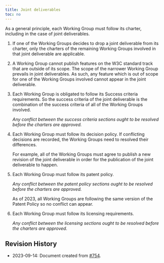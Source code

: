 ```yaml
---
title: Joint deliverables
toc: no
---
```


As a general principle, each Working Group must follow its charter, including in the case of joint deliverables.

1. If one of the Working Groups decides to drop a joint deliverable
from its charter, only the charters of the remaining Working Groups
involved in that joint deliverable are applicable.
1. A Working Group cannot publish features on the W3C standard track that are outside of its scope. The scope of the narrower Working Group prevails in joint deliverables. As such, any feature which is out of scope for one of the Working Groups involved cannot appear in the joint deliverable.
1. Each Working Group is obligated to follow its Success criteria requirements. So the success criteria of the joint deliverable is the combination of the success criteria of all of the Working Groups involved.
  
   *Any conflict between the success criteria sections ought to be resolved before the charters are approved.*
1. Each Working Group must follow its decision policy. If conflicting decisions are recorded, the Working Groups need to resolved their differences.
   
   For example, all of the Working Groups must agree to publish a new revision of the joint deliverable in order for the publication of the joint deliverable to happen.
1. Each Working Group must follow its patent policy.
   
   *Any conflict between the patent policy sections ought to be resolved before the charters are approved.*
   
   As of 2023, all Working Groups are following the same version of the Patent Policy so no conflict can appear.
1. Each Working Group must follow its licensing requirements.
   
   *Any conflict between the licensing sections ought to be resolved before the charters are approved.*

## Revision History

- 2023-09-14: Document created from [#754](https://github.com/w3c/process/issues/754#issuecomment-1719014704).
